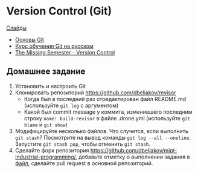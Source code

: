 # Version Control (Git)

[Слайды](https://dbeliakov.github.io/mipt-industrial-programming/lectures/05/lecture.slide.html)

* [Основы Git](https://git-scm.com/book/ru/v2/Введение-Основы-Git)
* [Курс обучения Git на русском](https://githowto.com/ru)
* [The Missing Semester - Version Control](https://missing.csail.mit.edu/2020/version-control/)

## Домашнее задание

1. Установить и настроить Git
2. Клонировать репозиторий https://github.com/dbeliakov/revisor
    * Когда был в последний раз отредактирован файл README.md (используйте `git log` с аргументом)
    * Какой был commit message у коммита, изменившего последним строку `name: build-revisor` в файле .drone.yml (используйте `git blame` и `git show`)
3. Модифицируйте несколько файлов. Что случится, если выполнить `git stash`? Посмотрите на вывод команды `git log --all --oneline`. Запустите `git stash pop`, чтобы отменить `git stash`.
4. Сделайте форк репозитория https://github.com/dbeliakov/mipt-industrial-programming/, добавьте отметку о выполнении задания в [файл](task.md), сделайте pull request в основной репозиторий.